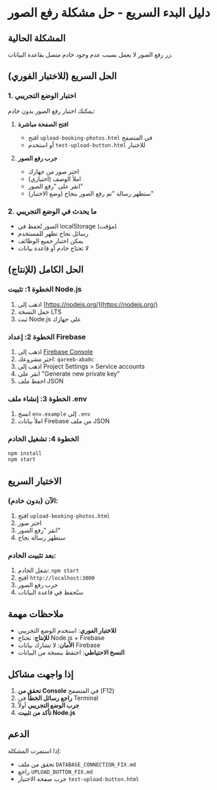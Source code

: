 # دليل البدء السريع - حل مشكلة رفع الصور

## المشكلة الحالية
زر رفع الصور لا يعمل بسبب عدم وجود خادم متصل بقاعدة البيانات.

## الحل السريع (للاختبار الفوري)

### 1. اختبار الوضع التجريبي
يمكنك اختبار رفع الصور بدون خادم:

1. **افتح الصفحة مباشرة**
   - افتح `upload-booking-photos.html` في المتصفح
   - أو استخدم `test-upload-button.html` للاختبار

2. **جرب رفع الصور**
   - اختر صور من جهازك
   - املأ الوصف (اختياري)
   - انقر على "رفع الصور"
   - ستظهر رسالة "تم رفع الصور بنجاح (وضع الاختبار)"

### 2. ما يحدث في الوضع التجريبي
- الصور تُحفظ في localStorage (مؤقت)
- رسائل نجاح تظهر للمستخدم
- يمكن اختبار جميع الوظائف
- لا تحتاج خادم أو قاعدة بيانات

## الحل الكامل (للإنتاج)

### الخطوة 1: تثبيت Node.js
1. اذهب إلى [https://nodejs.org/](https://nodejs.org/)
2. حمل النسخة LTS
3. ثبت Node.js على جهازك

### الخطوة 2: إعداد Firebase
1. اذهب إلى [Firebase Console](https://console.firebase.google.com/)
2. اختر مشروعك: `qareeb-aba0c`
3. اذهب إلى Project Settings > Service accounts
4. انقر على "Generate new private key"
5. احفظ ملف JSON

### الخطوة 3: إنشاء ملف .env
1. انسخ `env.example` إلى `.env`
2. املأ بيانات Firebase من ملف JSON

### الخطوة 4: تشغيل الخادم
```bash
npm install
npm start
```

## الاختبار السريع

### الآن (بدون خادم):
1. افتح `upload-booking-photos.html`
2. اختر صور
3. انقر "رفع الصور"
4. ستظهر رسالة نجاح

### بعد تثبيت الخادم:
1. شغل الخادم: `npm start`
2. افتح `http://localhost:3000`
3. جرب رفع الصور
4. ستُحفظ في قاعدة البيانات

## ملاحظات مهمة

- **للاختبار الفوري**: استخدم الوضع التجريبي
- **للإنتاج**: تحتاج Node.js + Firebase
- **الأمان**: لا تشارك بيانات Firebase
- **النسخ الاحتياطي**: احتفظ بنسخة من البيانات

## إذا واجهت مشاكل

1. **تحقق من Console** في المتصفح (F12)
2. **راجع رسائل الخطأ** في Terminal
3. **جرب الوضع التجريبي** أولاً
4. **تأكد من تثبيت Node.js**

## الدعم

إذا استمرت المشكلة:
- تحقق من ملف `DATABASE_CONNECTION_FIX.md`
- راجع `UPLOAD_BUTTON_FIX.md`
- جرب صفحة الاختبار `test-upload-button.html`
